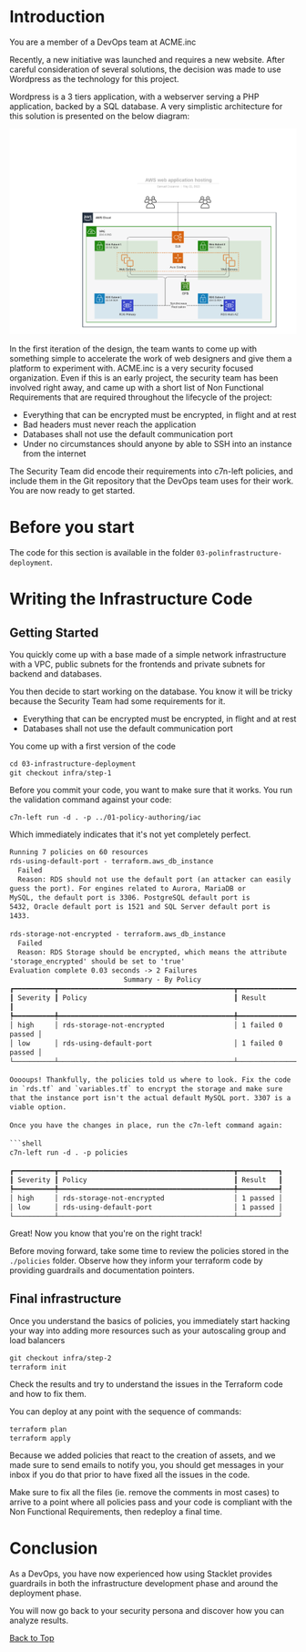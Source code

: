 # Introduction

You are a member of a DevOps team at ACME.inc

Recently, a new initiative was launched and requires a new website. After careful consideration of several solutions, the decision was made to use Wordpress as the technology for this project. 

Wordpress is a 3 tiers application, with a webserver serving a PHP application, backed by a SQL database. A very simplistic architecture for this solution is presented on the below diagram: 

![solution architecture](../assets/aws-architecture.png)

In the first iteration of the design, the team wants to come up with something simple to accelerate the work of web designers and give them a platform to experiment with. 
ACME.inc is a very security focused organization. Even if this is an early project, the security team has been involved right away, and came up with a short list of Non Functional Requirements that are required throughout the lifecycle of the project: 

* Everything that can be encrypted must be encrypted, in flight and at rest
* Bad headers must never reach the application
* Databases shall not use the default communication port
* Under no circumstances should anyone by able to SSH into an instance from the internet

The Security Team did encode their requirements into c7n-left policies, and include them in the Git repository that the DevOps team uses for their work. You are now ready to get started. 

# Before you start

The code for this section is available in the folder `03-polinfrastructure-deployment`. 

# Writing the Infrastructure Code

## Getting Started

You quickly come up with a base made of a simple network infrastructure with a VPC, public subnets for the frontends and private subnets for backend and databases. 

You then decide to start working on the database. You know it will be tricky because the Security Team had some requirements for it. 

* Everything that can be encrypted must be encrypted, in flight and at rest
* Databases shall not use the default communication port

You come up with a first version of the code

```shell
cd 03-infrastructure-deployment
git checkout infra/step-1
```

Before you commit your code, you want to make sure that it works. You run the validation command against your code: 

```shell
c7n-left run -d . -p ../01-policy-authoring/iac
```

Which immediately indicates that it's not yet completely perfect. 

```shell
Running 7 policies on 60 resources
rds-using-default-port - terraform.aws_db_instance
  Failed
  Reason: RDS should not use the default port (an attacker can easily
guess the port). For engines related to Aurora, MariaDB or
MySQL, the default port is 3306. PostgreSQL default port is
5432, Oracle default port is 1521 and SQL Server default port is
1433.

rds-storage-not-encrypted - terraform.aws_db_instance
  Failed
  Reason: RDS Storage should be encrypted, which means the attribute 'storage_encrypted' should be set to 'true'
Evaluation complete 0.03 seconds -> 2 Failures
                            Summary - By Policy                             
┏━━━━━━━━━━┳━━━━━━━━━━━━━━━━━━━━━━━━━━━━━━━━━━━━━━━━━━━┳━━━━━━━━━━━━━━━━━━━┓
┃ Severity ┃ Policy                                    ┃ Result            ┃
┡━━━━━━━━━━╇━━━━━━━━━━━━━━━━━━━━━━━━━━━━━━━━━━━━━━━━━━━╇━━━━━━━━━━━━━━━━━━━┩
│ high     │ rds-storage-not-encrypted                 │ 1 failed 0 passed │
│ low      │ rds-using-default-port                    │ 1 failed 0 passed │
└──────────┴───────────────────────────────────────────┴───────────────────┘

Ooooups! Thankfully, the policies told us where to look. Fix the code in `rds.tf` and `variables.tf` to encrypt the storage and make sure that the instance port isn't the actual default MySQL port. 3307 is a viable option.  

Once you have the changes in place, run the c7n-left command again: 

```shell
c7n-left run -d . -p policies

┏━━━━━━━━━━┳━━━━━━━━━━━━━━━━━━━━━━━━━━━━━━━━━━━━━━━━━━━┳━━━━━━━━━━┓
┃ Severity ┃ Policy                                    ┃ Result   ┃
┡━━━━━━━━━━╇━━━━━━━━━━━━━━━━━━━━━━━━━━━━━━━━━━━━━━━━━━━╇━━━━━━━━━━┩
│ high     │ rds-storage-not-encrypted                 │ 1 passed │
│ low      │ rds-using-default-port                    │ 1 passed │
└──────────┴───────────────────────────────────────────┴──────────┘
```

Great! Now you know that you're on the right track! 

Before moving forward, take some time to review the policies stored in the `./policies` folder. Observe how they inform your terraform code by providing guardrails and documentation pointers.

## Final infrastructure

Once you understand the basics of policies, you immediately start hacking your way into adding more resources such as your autoscaling group and load balancers

```shell
git checkout infra/step-2
terraform init
```

Check the results and try to understand the issues in the Terraform code and how to fix them. 

You can deploy at any point with the sequence of commands:

```shell
terraform plan
terraform apply
```

Because we added policies that react to the creation of assets, and we made sure to send emails to notify you, you should get messages in your inbox if you do that prior to have fixed all the issues in the code. 

Make sure to fix all the files (ie. remove the comments in most cases) to arrive to a point where all policies pass and your code is compliant with the Non Functional Requirements, then redeploy a final time. 

# Conclusion

As a DevOps, you have now experienced how using Stacklet provides guardrails in both the infrastructure development phase and around the deployment phase. 

You will now go back to your security persona and discover how you can analyze results. 

[Back to Top](../README.md)